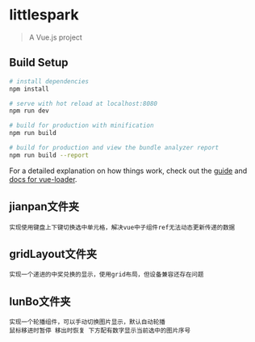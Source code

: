 # littlespark

> A Vue.js project

## Build Setup

``` bash
# install dependencies
npm install

# serve with hot reload at localhost:8080
npm run dev

# build for production with minification
npm run build

# build for production and view the bundle analyzer report
npm run build --report
```

For a detailed explanation on how things work, check out the [guide](http://vuejs-templates.github.io/webpack/) and [docs for vue-loader](http://vuejs.github.io/vue-loader).

## jianpan文件夹
	实现使用键盘上下键切换选中单元格，解决vue中子组件ref无法动态更新传递的数据

## gridLayout文件夹
	实现一个递进的中奖兑换的显示，使用grid布局，但设备兼容还存在问题

## lunBo文件夹
	实现一个轮播组件，可以手动切换图片显示，默认自动轮播
	鼠标移进时暂停 移出时恢复 下方配有数字显示当前选中的图片序号